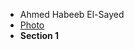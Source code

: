 - Ahmed Habeeb El-Sayed
- [Photo](https://drive.google.com/open?id=18NW2V248bNkqB_-51NEFk-n0SPzaWnZE)
- **Section 1**